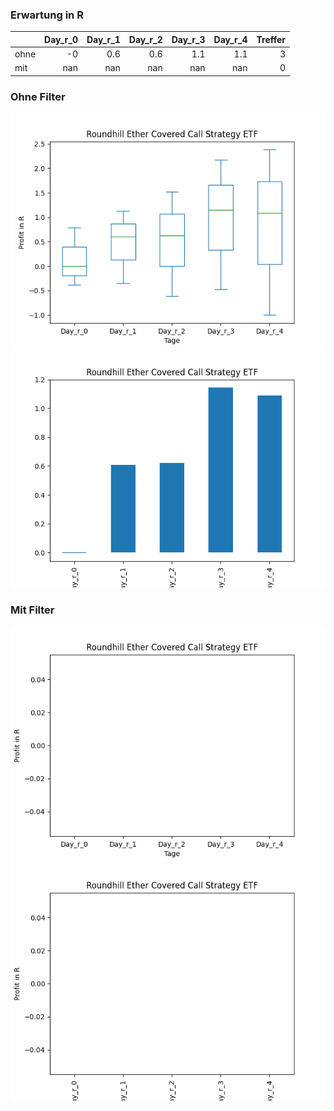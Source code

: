 ### Erwartung in R
|      |   Day_r_0 |   Day_r_1 |   Day_r_2 |   Day_r_3 |   Day_r_4 |   Treffer |
|:-----|----------:|----------:|----------:|----------:|----------:|----------:|
| ohne |        -0 |       0.6 |       0.6 |       1.1 |       1.1 |         3 |
| mit  |       nan |     nan   |     nan   |     nan   |     nan   |         0 |

### Ohne Filter
![image info](./data/YETH_box_all.png)
![image info](./data/YETH_median_all.png)

### Mit Filter
![image info](./data/YETH_box_filtered.png)
![image info](./data/YETH_median_filtered.png)